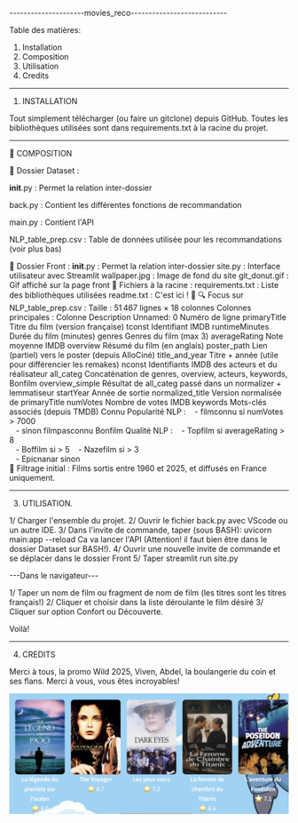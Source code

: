 ---------------------movies_reco---------------------------

Table des matières:

1. Installation
2. Composition
3. Utilisation
4. Credits

------------------------------------------------------------

1. INSTALLATION

Tout simplement télécharger (ou faire un gitclone) depuis GitHub.
Toutes les bibliothèques utilisées sont dans requirements.txt à la racine du projet.

-------------------------------------------------------------

📁 COMPOSITION

📂 Dossier Dataset :  

__init__.py : Permet la relation inter-dossier  

back.py : Contient les différentes fonctions de recommandation  

main.py : Contient l'API  

NLP_table_prep.csv : Table de données utilisée pour les recommandations (voir plus bas)  

📂 Dossier Front :
__init__.py : Permet la relation inter-dossier
site.py : Interface utilisateur avec Streamlit
wallpaper.jpg : Image de fond du site
git_donut.gif : Gif affiché sur la page front
📄 Fichiers à la racine :
requirements.txt : Liste des bibliothèques utilisées
readme.txt : C'est ici ! 👋
🔍 Focus sur NLP_table_prep.csv :
Taille : 51 467 lignes × 18 colonnes
Colonnes principales :
Colonne	Description
Unnamed: 0	Numéro de ligne
primaryTitle	Titre du film (version française)
tconst	Identifiant IMDB
runtimeMinutes	Durée du film (minutes)
genres	Genres du film (max 3)
averageRating	Note moyenne IMDB
overview	Résumé du film (en anglais)
poster_path	Lien (partiel) vers le poster (depuis AlloCiné)
title_and_year	Titre + année (utile pour différencier les remakes)
nconst	Identifiants IMDB des acteurs et du réalisateur
all_categ	Concaténation de genres, overview, acteurs, keywords, Bonfilm
overview_simple	Résultat de all_categ passé dans un normalizer + lemmatiseur
startYear	Année de sortie
normalized_title	Version normalisée de primaryTitle
numVotes	Nombre de votes IMDB
keywords	Mots-clés associés (depuis TMDB)
Connu	Popularité NLP :
   - filmconnu si numVotes > 7000	
   - sinon filmpasconnu	
Bonfilm	Qualité NLP :
   - Topfilm si averageRating > 8	
   - Boffilm si > 5	
   - Nazefilm si > 3	
   - Epicnanar sinon	
📌 Filtrage initial :
Films sortis entre 1960 et 2025, et diffusés en France uniquement.

-------------------------------------------------------------

3. UTILISATION.

1/ Charger l'ensemble du projet.
2/ Ouvrir le fichier back.py avec VScode ou un autre IDE.
3/ Dans l'invite de commande, taper (sous BASH): uvicorn main:app --reload 
Ca va lancer l'API (Attention! il faut bien être dans le dossier Dataset sur BASH!).
4/ Ouvrir une nouvelle invite de commande et se déplacer dans le dossier Front
5/ Taper streamlit run site.py

---Dans le navigateur---

1/ Taper un nom de film ou fragment de nom de film (les titres sont les titres français!)
2/ Cliquer et choisir dans la liste déroulante le film désiré
3/ Cliquer sur option Confort ou Découverte.

Voilà!

-------------------------------------------------------------

4. CREDITS

Merci à tous, la promo Wild 2025, Viven, Abdel, la boulangerie du coin et ses flans.
Merci à vous, vous êtes incroyables!


![Movie Suggestions](https://raw.githubusercontent.com/nicofry/movies_reco/main/Screenshot%202025-06-12%20at%2016.40.41.png?raw=true)





